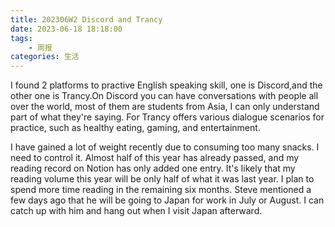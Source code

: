 ```yaml
---
title: 202306W2 Discord and Trancy
date: 2023-06-18 18:18:00
tags:
    - 周报
categories: 生活
---
```

I found 2 platforms to practive English speaking skill, one is Discord,and the other one is Trancy.On Discord you can have conversations with people all over the world, most of them are students from Asia, I can only understand part of what they're saying. For Trancy offers various dialogue scenarios for practice, such as healthy eating, gaming, and entertainment.

I have gained a lot of weight recently due to consuming too many snacks. I need to control it. Almost half of this year has already passed, and my reading record on Notion has only added one entry. It's likely that my reading volume this year will be only half of what it was last year. I plan to spend more time reading in the remaining six months. Steve mentioned a few days ago that he will be going to Japan for work in July or August. I can catch up with him and hang out when I visit Japan afterward.